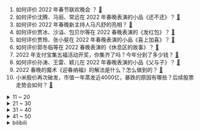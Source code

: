 1. 如何评价 2022 年春节联欢晚会 ？ [:link:](https://www.zhihu.com/question/514233220)
2. 如何评价沈腾、马丽、常远在 2022 年春晚表演的小品《还不还》？ [:link:](https://www.zhihu.com/question/514237081)
3. 如何评价 2022 年春晚新主持人马凡舒的亮相？ [:link:](https://www.zhihu.com/question/514237585)
4. 如何评价贾冰、沙溢、包贝尔等在 2022 春晚表演的《发红包》？ [:link:](https://www.zhihu.com/question/514242075)
5. 如何评价贾玲、张小斐在 2022 年春晚表演的小品《喜上加喜》？ [:link:](https://www.zhihu.com/question/514239309)
6. 如何评价郭冬临等在 2022 春晚表演的《休息区的故事》？ [:link:](https://www.zhihu.com/question/514248213)
7. 2022 年支付宝集五福活动开奖，你集齐了吗？今年分到了多少钱？ [:link:](https://www.zhihu.com/question/514242723)
8. 如何评价孙涛、王雷、颖儿在 2022 年春晚表演的小品《父与子》？ [:link:](https://www.zhihu.com/question/514234901)
9. 2022 春晚的魔术《迎春纳福》的解法是什么？怎么做到的？ [:link:](https://www.zhihu.com/question/514244197)
10. 小米股价再次破发，市值一年蒸发近4000亿，暴跌的原因有哪些？后续股票走势会如何？ [:link:](https://www.zhihu.com/question/513765651)
<details>
<summary>11 ~ 20</summary>

11. 人一旦开窍后，会产生哪些改变？ [:link:](https://www.zhihu.com/question/507160188)
12. 网飞新韩剧《僵尸校园》热度会超过《鱿鱼游戏》吗？ [:link:](https://www.zhihu.com/question/513822236)
13. 如何评价索尼以36亿美元收购Bungie? [:link:](https://www.zhihu.com/question/514287290)
14. 为什么感觉红米变高级了？ [:link:](https://www.zhihu.com/question/513172045)
15. 初中学历可以学ue4（虚幻4）吗？我家里穷，我想学这个来改变自己家里这种困境？ [:link:](https://www.zhihu.com/question/503485924)
16. 刘慈欣的《全频带阻塞干扰》疑似即将拍成电影，你期待吗？你觉得这部小说的改编会成功吗？ [:link:](https://www.zhihu.com/question/428745131)
17. 韩剧《僵尸校园》有哪些槽点？ [:link:](https://www.zhihu.com/question/513822109)
18. 除夕给喜欢的女孩发红包，发多少合适啊？ [:link:](https://www.zhihu.com/question/311139577)
19. 上海地铁回应乘车二维码「变红」，称为营造传统佳节喜庆氛围，如何看待这一做法？ [:link:](https://www.zhihu.com/question/514107150)
20. 《开端》里卢迪的妈妈在前面表现得非常令人窒息，但在最后一次循里面却陪他 cosplay，这真的可能吗？ [:link:](https://www.zhihu.com/question/513768420)
</details>
<details>
<summary>21 ~ 30</summary>

21. 如何评价王晶指导的网大《倚天屠龙记之九阳神功》？ [:link:](https://www.zhihu.com/question/514094561)
22. 如何评价 2022 春晚的舞蹈《只此青绿》？ [:link:](https://www.zhihu.com/question/514238732)
23. 文艺作品中，如何塑造出一个颇为不幸的悲剧角色而不显得过分刻意？ [:link:](https://www.zhihu.com/question/37793061)
24. 安全带这么重要，为什么不设计成不系车就无法启动？ [:link:](https://www.zhihu.com/question/30162877)
25. 你所读的经济学方向，有哪些不错的讲义（Notes）？ [:link:](https://www.zhihu.com/question/335717574)
26. 如何看待「艺术疗愈」这一概念？ [:link:](https://www.zhihu.com/question/458078011)
27. 如何评价朱一龙、赵丽颖、王俊凯、郁可唯在春晚中表演的《欢乐时光》？ [:link:](https://www.zhihu.com/question/514262369)
28. 如何评价王嘉尔、陈坤、萧敬腾、彭永琛在春晚中表演的《黄河 长江》？ [:link:](https://www.zhihu.com/question/514253866)
29. 中国空间站航天员在春晚零点送来新年太空祝福，你有什么祝愿想带给太空？ [:link:](https://www.zhihu.com/question/514206588)
30. 如何评价 2022 天津卫视德云社相声春晚？ [:link:](https://www.zhihu.com/question/514121543)
</details>
<details>
<summary>31 ~ 40</summary>

31. 看完 2022 春晚中的三星堆文物现场发布仪式你有什么样的感触？ [:link:](https://www.zhihu.com/question/514249695)
32. 有哪些不落俗套的新年祝福语？ [:link:](https://www.zhihu.com/question/19966576)
33. 如何评价 2022 年春晚中的景观太极《行云流水》？ [:link:](https://www.zhihu.com/question/514239006)
34. 2022 春节档预售《水门桥》票房一骑绝尘，它会是今年的票房冠军吗？ [:link:](https://www.zhihu.com/question/512755204)
35. 奥密克戎亚变体「奥密克戎的妹妹」已在英发现 400 多病例，传播速度快但毒力弱，有哪些信息值得关注？ [:link:](https://www.zhihu.com/question/513490978)
36. 为什么现在二三十岁的年轻人，外貌上的年龄特征没那么明显了？ [:link:](https://www.zhihu.com/question/495295446)
37. 过年男朋友父母让去他家，我该怎么礼貌地拒绝呢？ [:link:](https://www.zhihu.com/question/512739391)
38. 中国药科大宣布允许人才潜心研究 10 年不发论文，可行性如何？如果是你你愿意这样做吗？ [:link:](https://www.zhihu.com/question/514197476)
39. iPhone 看似缺乏创新，是把试错成本转嫁给安卓机吗？ [:link:](https://www.zhihu.com/question/513421282)
40. 春节聚餐，如何识别老朋友聊自己的事业是不是吹牛？ [:link:](https://www.zhihu.com/question/512037943)
</details>
<details>
<summary>41 ~ 50</summary>

41. 台湾艺人安以轩的丈夫陈荣炼，涉「周焯华海外架设赌博平台案」，被澳门警方拘捕，有哪些信息值得关注？ [:link:](https://www.zhihu.com/question/514069352)
42. 为什么有些人学习就是好？ [:link:](https://www.zhihu.com/question/323022208)
43. 有没有适合过年用的壁纸？ [:link:](https://www.zhihu.com/question/362861257)
44. 如何看待 2021 年青岛 GDP 数值达到 14136.46 亿元？ [:link:](https://www.zhihu.com/question/513767230)
45. 大家在计算机学习路上，都看过哪些神一般的书？ [:link:](https://www.zhihu.com/question/58905568)
46. 电视剧《开端》里，为什么会有循环存在？ [:link:](https://www.zhihu.com/question/513375928)
47. 2022年的春节要到了，有没有虎年的祝福文案？ [:link:](https://www.zhihu.com/question/511136503)
48. 孩子比较内向，每年都害怕走亲戚，可以怎么引导，或者怎么帮助孩子放轻松一些？ [:link:](https://www.zhihu.com/question/506090529)
49. 可以分享几句你最喜欢的文案吗？ [:link:](https://www.zhihu.com/question/513546526)
50. 为什么德国的工业和机械制造业如此发达？ [:link:](https://www.zhihu.com/question/311460324)
</details><details>
<summary>bilibili</summary>

1. 历时8天，我康复了，谢谢所有的朋友们。 [:link:](//www.bilibili.com/video/BV16F411H7gW)
2. 鬼畜全明星是吧？直接来吧！ [:link:](//www.bilibili.com/video/BV1Pa41127ay)
3. 《原神》飞彩镌流年活动过场动画-「岁华流彩」 [:link:](//www.bilibili.com/video/BV1Nr4y1Y7V5)
4. 网络热门爆款鉴定22 [:link:](//www.bilibili.com/video/BV1Xq4y1C7Uj)
5. 《原神》角色演示 -「钟莉：哒哒哒」 [:link:](//www.bilibili.com/video/BV1a34y127yT)
6. 大爷，一路走好。 [:link:](//www.bilibili.com/video/BV1hZ4y1d7qr)
7. B站首发！从酒店员工到两项世界纪录保持者，其实我只想做回我自己！ [:link:](//www.bilibili.com/video/BV18b4y1E72i)
8. 苏联人为何要在法国干绑票？【小约翰】 [:link:](//www.bilibili.com/video/BV1c34y127nL)
9. 《野营》 [:link:](//www.bilibili.com/video/BV1pR4y1j7CK)
10. 【全明星贺岁】废土囧途 [:link:](//www.bilibili.com/video/BV1Nr4y1Y7aD)
<details>
<summary>11 ~ 20</summary>

11. 在法国难得一见的山楂，却是一道抹不掉的家乡红 [:link:](//www.bilibili.com/video/BV11m4y1f7kj)
12. 2022原神拜年纪 [:link:](//www.bilibili.com/video/BV1uP4y1N7cq)
13. 做了一个27000000毫安的超大巨型充电宝！ [:link:](//www.bilibili.com/video/BV1a44y1s7gJ)
14. 【春节档全明星】弯转大了，容易扯着淡！ [:link:](//www.bilibili.com/video/BV1SP4y1N78D)
15. 可能鞭炮也有自己的想法吧 [:link:](//www.bilibili.com/video/BV1b44y1p7NE)
16. 自从做了UP主，警察，诈骗犯，黑产都关注了我 [:link:](//www.bilibili.com/video/BV1ZR4y1T71H)
17. 过年时的满级父母 [:link:](//www.bilibili.com/video/BV1mL4y1x75m)
18. 怎 么 让 女 友 无 意 间 看 到 ？ [:link:](//www.bilibili.com/video/BV1ZY4114739)
19. 钟离：别唱了旅行者羞死人了啊啊啊！！！ [:link:](//www.bilibili.com/video/BV1Nb4y1E7D6)
20. 过年期间的内心独白（壹） [:link:](//www.bilibili.com/video/BV1oa411m7QQ)
</details>
<details>
<summary>21 ~ 30</summary>

21. ？ [:link:](//www.bilibili.com/video/BV1QY411b7Kf)
22. 财神♂到 [:link:](//www.bilibili.com/video/BV1PS4y1L7PT)
23. 【开端小江警官】在B站上搜自己竟然看到了……… [:link:](//www.bilibili.com/video/BV1xu411R7Qk)
24. 🐯春晚没这个我不看，你呢？！🐯 [:link:](//www.bilibili.com/video/BV1US4y1y7es)
25. 爪爪冷，用尾巴垫一下就好啦 [:link:](//www.bilibili.com/video/BV15b4y1E7TG)
26. 2022哔哩哔哩拜年纪 [:link:](//www.bilibili.com/video/BV1fR4y1T7aV)
27. 【时代少年团】TNT红包大作战 [:link:](//www.bilibili.com/video/BV1vb4y1E7CL)
28. 【医学博士】如何千杯不醉？丨如何快速解酒？ [:link:](//www.bilibili.com/video/BV1XS4y1L7gU)
29. 千古名场面！林冲终于不再忍了！最燃打戏之一！《水浒传》P6（风雪山神庙） [:link:](//www.bilibili.com/video/BV1U34y117g8)
30. 《全 村 造 车》 ：能飞，只能飞一点点... [:link:](//www.bilibili.com/video/BV1jm4y1f7Au)
</details>
<details>
<summary>31 ~ 40</summary>

31. 给老弟一个难忘的新年，祝大家新年快乐。 [:link:](//www.bilibili.com/video/BV1Lr4y1Y7v7)
32. 警察抓捕嫌犯路上，总有民间神秘力量前来助攻 网友：高手在民间 [:link:](//www.bilibili.com/video/BV1N3411h76P)
33. 被谷歌翻译14次的穿山甲与鸡汤：我就是臭名远扬的无神论者！炸鸡没必要用新的油！ [:link:](//www.bilibili.com/video/BV1zq4y1874d)
34. 【B站独家】是的，我最近结了个婚。 [:link:](//www.bilibili.com/video/BV13r4y1Y7QH)
35. 妈，我带朋友回家了 [:link:](//www.bilibili.com/video/BV1Zm4y1f7q5)
36. 【特效向】全明星の新年篇 [:link:](//www.bilibili.com/video/BV1FF411p7hu)
37. 《飞吧》 [:link:](//www.bilibili.com/video/BV1rF411n7Es)
38. 王者新春贺岁片| 一个快递，引发易烊千玺、杨幂、李现、张大仙接力的连环奇遇！ [:link:](//www.bilibili.com/video/BV1w44y1s7Mr)
39. 在农村结婚是一种什么体验！ [:link:](//www.bilibili.com/video/BV1Gu411d7cw)
40. 最美好的事就是和你一起看烟花 [:link:](//www.bilibili.com/video/BV1j34y1q7Vp)
</details>
<details>
<summary>41 ~ 50</summary>

41. 谢谢你，火柴人！ [:link:](//www.bilibili.com/video/BV1cZ4y1Z7sx)
42. 《只 要 是 日 语 就 画 风 突 变》 [:link:](//www.bilibili.com/video/BV1jL411F7rz)
43. 没文化的我只能说一句“卧槽”！ [:link:](//www.bilibili.com/video/BV1M3411a7TE)
44. 鉴定网络热门艺术视频（16） [:link:](//www.bilibili.com/video/BV1wT4y117BD)
45. 【春节】刘德华《恭喜发财》春节必听神曲！祝大家新年快乐！ [:link:](//www.bilibili.com/video/BV1zZ4y1d7jH)
46. 评分4.0！拷打2021年度最烂动画《进化之实》！难以言喻的反向神作！ [:link:](//www.bilibili.com/video/BV1o44y1s7TM)
47. 我爹说 没有小姑娘会拒绝这个 [:link:](//www.bilibili.com/video/BV1o5411f7Lc)
48. 我和小熊饼干，一定很难选吧❤，嘉心糖怒唱《嘉心饼干》！ [:link:](//www.bilibili.com/video/BV1jb4y1E7kM)
49. “因为太可爱 所以忘了长腿了” [:link:](//www.bilibili.com/video/BV12F411n7Y1)
50. 我竟是我妈妈，也是我外婆 [:link:](//www.bilibili.com/video/BV1BY411t7nX)
</details>
<details>
<summary>51 ~ 60</summary>

51. 在监控里看到了奇怪的人 [:link:](//www.bilibili.com/video/BV12q4y1h7b3)
52. ［理科生的浪漫］用物理实验材料Al2O3做成项链送女朋友 [:link:](//www.bilibili.com/video/BV1Rm4y1Z7N7)
53. 【原创音乐】《除夕》A-SOUL全新团曲MV【2022拜年纪单品】 [:link:](//www.bilibili.com/video/BV1Ga41127eH)
54. 上课放电影时睡觉 真的太爽了 [:link:](//www.bilibili.com/video/BV1fu41117EK)
55. 北美第一自助餐，战斧牛排龙虾不限量！小伙飞4500公里就为了它？ [:link:](//www.bilibili.com/video/BV1ZS4y1y7r5)
56. 俄罗斯老婆给年轻的老板上一课 [:link:](//www.bilibili.com/video/BV1DZ4y1o7jZ)
57. 未被审判的战犯：昭和天皇裕仁（下）【历史调研室29】 [:link:](//www.bilibili.com/video/BV1ES4y1y7K1)
58. 人在家中坐 社死天上来 [:link:](//www.bilibili.com/video/BV1da41117Xj)
59. 当代学生最大的困境！千万别让自己成为信息孤岛！课程/保研/考研/比赛/考证/实习/就业…在这些地方找信息就对了 [:link:](//www.bilibili.com/video/BV1y3411h7oB)
60. 无人生还 [:link:](//www.bilibili.com/video/BV1wS4y1y7Lp)
</details>
<details>
<summary>61 ~ 70</summary>

61. 陪铲屎官走南闯关的猫，今天和刘德华 华哥一起给大家送虎年祝福啦 [:link:](//www.bilibili.com/video/BV1SF411n7Mc)
62. 【STN快报第六季19】斯宾塞与科迪克，你会选择哪位当你的老板？ [:link:](//www.bilibili.com/video/BV16a41117WH)
63. 某up给粉丝拜年 , 然而 [:link:](//www.bilibili.com/video/BV1xr4y1Y7Tu)
64. “打架逃课、还跳楼，钟南山！你长大不会有出息的！”差点被命运毁掉的天才学渣 [:link:](//www.bilibili.com/video/BV1VS4y1y71v)
65. 爷爷做的机箱，一辈子也用不坏~ [:link:](//www.bilibili.com/video/BV1o34y117bY)
66. 千万不要抛下你的猫回家过年……😭 [:link:](//www.bilibili.com/video/BV1Lm4y1f7oC)
67. 耗时半年！我做了一款免费游戏上架steam啦！ [:link:](//www.bilibili.com/video/BV1EP4y1A7SR)
68. 成都吃客  厨子探店¥484 [:link:](//www.bilibili.com/video/BV1RP4y1P76W)
69. 找狗游戏 [:link:](//www.bilibili.com/video/BV1ZS4y1C7iY)
70. 骆驼为什么会吐“肉球”？揭秘雄性动物的“自残原则” [:link:](//www.bilibili.com/video/BV1Kq4y1F7ny)
</details>
<details>
<summary>71 ~ 80</summary>

71. 【野生人类图鉴】懂不懂《高端玩家》的含金量啊【妈见打】 [:link:](//www.bilibili.com/video/BV1hL411F71b)
72. 章鱼小丸子：做的很好，下次别做了 [:link:](//www.bilibili.com/video/BV1vu411R762)
73. 【军哥】我 结 婚 啦 [:link:](//www.bilibili.com/video/BV1y3411h7TW)
74. 价值1万元，耗时1整周，只为1盆菜。 [:link:](//www.bilibili.com/video/BV185411Z7vh)
75. 我用50天的时间，一条命一双手一口气通关造梦西游3！ [:link:](//www.bilibili.com/video/BV18m4y1S7uk)
76. 【原神】只是椰羊在跳舞 [:link:](//www.bilibili.com/video/BV1r44y1s7oa)
77. 【开端】“如果这么拍，那不得封神啊！？” [:link:](//www.bilibili.com/video/BV1Ba411m7Eo)
78. 拉宏桑vs山城小栗旬 [:link:](//www.bilibili.com/video/BV1SS4y1y7dT)
79. 是谁？让张欣怡见到就一秒脸红 [:link:](//www.bilibili.com/video/BV1XS4y1C7ZX)
80. 年度极限挑战【2022拜年纪单品】 [:link:](//www.bilibili.com/video/BV1c5411f75g)
</details>
<details>
<summary>81 ~ 90</summary>

81. 只用一首bgm 让她重新爱上我！！ [:link:](//www.bilibili.com/video/BV1pb4y1E7KJ)
82. 居然被网友们的问题问的哑口无言？! [:link:](//www.bilibili.com/video/BV1SL4y1x7dG)
83. [DIO]我把dio爷做成了搅碎器，来给大家拜年了ヾ(＾。^*) [:link:](//www.bilibili.com/video/BV11S4y1L7DF)
84. 2022年春晚惨遭“泄露”！春晚没这个我不看！ [:link:](//www.bilibili.com/video/BV1nP4y1N7pw)
85. 奇葩键盘侠大赏 [:link:](//www.bilibili.com/video/BV1m44y1s7R1)
86. 河南的logo他来了 [:link:](//www.bilibili.com/video/BV1V34y127iw)
87. 去找山城小栗旬剪头发，被他当成男生了？？第一次在男士理发馆理发 [:link:](//www.bilibili.com/video/BV1Gr4y1Y7Pi)
88. 【黄志玮】魔尊今日降临！B站我来了！ [:link:](//www.bilibili.com/video/BV1n34y1274L)
89. 过年时你的家人都在干什么 [:link:](//www.bilibili.com/video/BV1VY41187Hg)
90. 这一份街边摊烤猪蹄，帅小伙圆了童年时期的梦想！ [:link:](//www.bilibili.com/video/BV1Jr4y1Y7SZ)
</details>
<details>
<summary>91 ~ 100</summary>

91. 盘点2021年最讨人厌的角色！古偶美男满天飞，工业糖精齁死谁？ [:link:](//www.bilibili.com/video/BV1qZ4y1Z7zs)
92. 奇怪的春节【2022拜年纪单品】 [:link:](//www.bilibili.com/video/BV1B5411Z7f3)
93. 只有一箱油，一直往西开！发生了什么竟然让女友当场崩溃？？ [:link:](//www.bilibili.com/video/BV17Y411t7n2)
94. 我连到了正在街头巡逻的美国警察？！！【国际尬聊42】 [:link:](//www.bilibili.com/video/BV1kq4y187Gy)
95. 廉颇老矣 尚能饭否？ [:link:](//www.bilibili.com/video/BV1DS4y1y7of)
96. 十年网龄才知道的Q版CS，小时候微机课上玩过的打鬼子游戏 [:link:](//www.bilibili.com/video/BV1iT4y1y7fv)
97. 4k极致画质-自制致敬新海诚作品-CG版短片《我们仍未知晓的天空之蓝》 [:link:](//www.bilibili.com/video/BV1YZ4y1Z7FW)
98. 机关柜中柜 [:link:](//www.bilibili.com/video/BV16P4y1N7mf)
99. 2022王者荣耀新春会「好梦三连」 [:link:](//www.bilibili.com/video/BV1Pb4y1E7bh)
100. 1月26日，黑龙江哈尔滨。女友悄悄带男友回家见父母，没开门小伙就叫“妈”，妈妈反应亮了！ [:link:](//www.bilibili.com/video/BV1234y117pC)
</details></details>